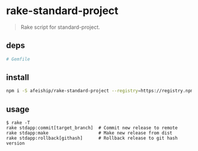 # rake-standard-project
> Rake script for standard-project.

## deps
```rb
# Gemfile
```

## install
```bash
npm i -S afeiship/rake-standard-project --registry=https://registry.npm.taobao.org
```

## usage
~~~
$ rake -T
rake stdapp:commit[target_branch]  # Commit new release to remote
rake stdapp:make                   # Make new release from dist
rake stdapp:rollback[githash]      # Rollback release to git hash version
~~~
